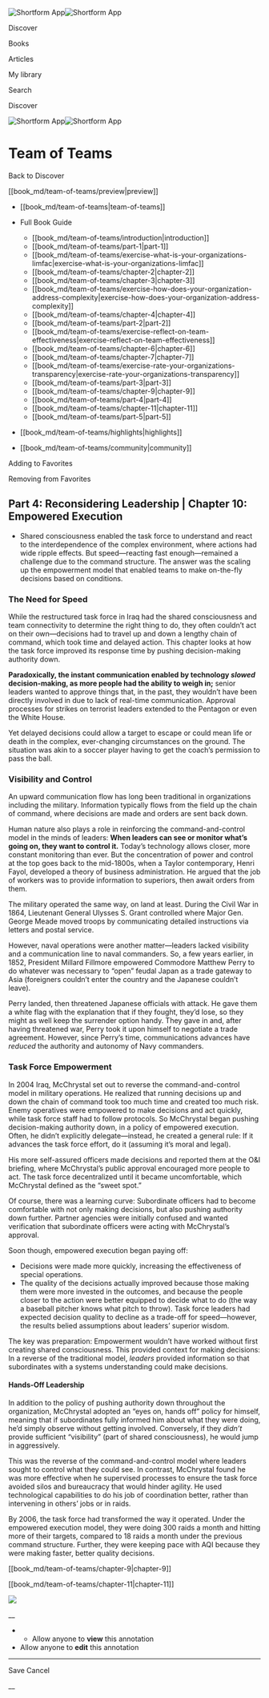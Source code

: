 ![Shortform App](/img/logo.36a2399e.svg)![Shortform App](/img/logo-dark.70c1b072.svg)

Discover

Books

Articles

My library

Search

Discover

![Shortform App](/img/logo.36a2399e.svg)![Shortform App](/img/logo-dark.70c1b072.svg)

# Team of Teams

Back to Discover

[[book_md/team-of-teams/preview|preview]]

  * [[book_md/team-of-teams|team-of-teams]]
  * Full Book Guide

    * [[book_md/team-of-teams/introduction|introduction]]
    * [[book_md/team-of-teams/part-1|part-1]]
    * [[book_md/team-of-teams/exercise-what-is-your-organizations-limfac|exercise-what-is-your-organizations-limfac]]
    * [[book_md/team-of-teams/chapter-2|chapter-2]]
    * [[book_md/team-of-teams/chapter-3|chapter-3]]
    * [[book_md/team-of-teams/exercise-how-does-your-organization-address-complexity|exercise-how-does-your-organization-address-complexity]]
    * [[book_md/team-of-teams/chapter-4|chapter-4]]
    * [[book_md/team-of-teams/part-2|part-2]]
    * [[book_md/team-of-teams/exercise-reflect-on-team-effectiveness|exercise-reflect-on-team-effectiveness]]
    * [[book_md/team-of-teams/chapter-6|chapter-6]]
    * [[book_md/team-of-teams/chapter-7|chapter-7]]
    * [[book_md/team-of-teams/exercise-rate-your-organizations-transparency|exercise-rate-your-organizations-transparency]]
    * [[book_md/team-of-teams/part-3|part-3]]
    * [[book_md/team-of-teams/chapter-9|chapter-9]]
    * [[book_md/team-of-teams/part-4|part-4]]
    * [[book_md/team-of-teams/chapter-11|chapter-11]]
    * [[book_md/team-of-teams/part-5|part-5]]
  * [[book_md/team-of-teams/highlights|highlights]]
  * [[book_md/team-of-teams/community|community]]



Adding to Favorites 

Removing from Favorites 

## Part 4: Reconsidering Leadership | Chapter 10: Empowered Execution

  * Shared consciousness enabled the task force to understand and react to the interdependence of the complex environment, where actions had wide ripple effects. But speed—reacting fast enough—remained a challenge due to the command structure. The answer was the scaling up the empowerment model that enabled teams to make on-the-fly decisions based on conditions.



### The Need for Speed

While the restructured task force in Iraq had the shared consciousness and team connectivity to determine the right thing to do, they often couldn’t act on their own—decisions had to travel up and down a lengthy chain of command, which took time and delayed action. This chapter looks at how the task force improved its response time by pushing decision-making authority down.

**Paradoxically, the instant communication enabled by technology _slowed_ decision-making, as more people had the ability to weigh in;** senior leaders wanted to approve things that, in the past, they wouldn’t have been directly involved in due to lack of real-time communication. Approval processes for strikes on terrorist leaders extended to the Pentagon or even the White House.

Yet delayed decisions could allow a target to escape or could mean life or death in the complex, ever-changing circumstances on the ground. The situation was akin to a soccer player having to get the coach’s permission to pass the ball.

### Visibility and Control

An upward communication flow has long been traditional in organizations including the military. Information typically flows from the field up the chain of command, where decisions are made and orders are sent back down.

Human nature also plays a role in reinforcing the command-and-control model in the minds of leaders: **When leaders can see or monitor what’s going on, they want to control it.** Today’s technology allows closer, more constant monitoring than ever. But the concentration of power and control at the top goes back to the mid-1800s, when a Taylor contemporary, Henri Fayol, developed a theory of business administration. He argued that the job of workers was to provide information to superiors, then await orders from them.

The military operated the same way, on land at least. During the Civil War in 1864, Lieutenant General Ulysses S. Grant controlled where Major Gen. George Meade moved troops by communicating detailed instructions via letters and postal service.

However, naval operations were another matter—leaders lacked visibility and a communication line to naval commanders. So, a few years earlier, in 1852, President Millard Fillmore empowered Commodore Matthew Perry to do whatever was necessary to “open” feudal Japan as a trade gateway to Asia (foreigners couldn’t enter the country and the Japanese couldn’t leave).

Perry landed, then threatened Japanese officials with attack. He gave them a white flag with the explanation that if they fought, they’d lose, so they might as well keep the surrender option handy. They gave in and, after having threatened war, Perry took it upon himself to negotiate a trade agreement. However, since Perry’s time, communications advances have _reduced_ the authority and autonomy of Navy commanders.

### Task Force Empowerment

In 2004 Iraq, McChrystal set out to reverse the command-and-control model in military operations. He realized that running decisions up and down the chain of command took too much time and created too much risk. Enemy operatives were empowered to make decisions and act quickly, while task force staff had to follow protocols. So McChrystal began pushing decision-making authority down, in a policy of empowered execution. Often, he didn’t explicitly delegate—instead, he created a general rule: If it advances the task force effort, do it (assuming it’s moral and legal).

His more self-assured officers made decisions and reported them at the O&I briefing, where McChrystal’s public approval encouraged more people to act. The task force decentralized until it became uncomfortable, which McChrystal defined as the “sweet spot.”

Of course, there was a learning curve: Subordinate officers had to become comfortable with not only making decisions, but also pushing authority down further. Partner agencies were initially confused and wanted verification that subordinate officers were acting with McChrystal’s approval.

Soon though, empowered execution began paying off:

  * Decisions were made more quickly, increasing the effectiveness of special operations.
  * The quality of the decisions actually improved because those making them were more invested in the outcomes, and because the people closer to the action were better equipped to decide what to do (the way a baseball pitcher knows what pitch to throw). Task force leaders had expected decision quality to decline as a trade-off for speed—however, the results belied assumptions about leaders’ superior wisdom.



The key was preparation: Empowerment wouldn’t have worked without first creating shared consciousness. This provided context for making decisions: In a reverse of the traditional model, _leaders_ provided information so that subordinates with a systems understanding could make decisions.

#### Hands-Off Leadership

In addition to the policy of pushing authority down throughout the organization, McChrystal adopted an “eyes on, hands off” policy for himself, meaning that if subordinates fully informed him about what they were doing, he’d simply observe without getting involved. Conversely, if they _didn’t_ provide sufficient “visibility” (part of shared consciousness), he would jump in aggressively.

This was the reverse of the command-and-control model where leaders sought to control what they could see. In contrast, McChrystal found he was more effective when he supervised processes to ensure the task force avoided silos and bureaucracy that would hinder agility. He used technological capabilities to do his job of coordination better, rather than intervening in others’ jobs or in raids.

By 2006, the task force had transformed the way it operated. Under the empowered execution model, they were doing 300 raids a month and hitting more of their targets, compared to 18 raids a month under the previous command structure. Further, they were keeping pace with AQI because they were making faster, better quality decisions.

[[book_md/team-of-teams/chapter-9|chapter-9]]

[[book_md/team-of-teams/chapter-11|chapter-11]]

![](https://bat.bing.com/action/0?ti=56018282&Ver=2&mid=5ab7e038-c008-447b-9870-9d2fd009e6e5&sid=f30c5e70639211ee87d33f0876d93783&vid=f30c9700639211eeb3a75d830392c94f&vids=0&msclkid=N&pi=0&lg=en-US&sw=800&sh=600&sc=24&nwd=1&tl=Shortform%20%7C%20Book&p=https%3A%2F%2Fwww.shortform.com%2Fapp%2Fbook%2Fteam-of-teams%2Fpart-4&r=&lt=334&evt=pageLoad&sv=1&rn=801552)

__

  *   * Allow anyone to **view** this annotation
  * Allow anyone to **edit** this annotation



* * *

Save Cancel

__



